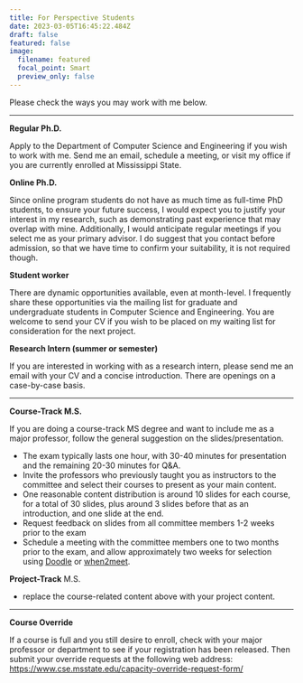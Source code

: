 ```yaml
---
title: For Perspective Students
date: 2023-03-05T16:45:22.484Z
draft: false
featured: false
image:
  filename: featured
  focal_point: Smart
  preview_only: false
---
```

Please check the ways you may work with me below.
<!--more-->
---

**Regular Ph.D.**

Apply to the Department of Computer Science and Engineering if you wish to work with me. Send me an email, schedule a meeting, or visit my office if you are currently enrolled at Mississippi State. 

**Online Ph.D.**

Since online program students do not have as much time as full-time PhD students, to ensure your future success, I would expect you to justify your interest in my research, such as demonstrating past experience that may overlap with mine. Additionally, I would anticipate regular meetings if you select me as your primary advisor. I do suggest that you contact before admission, so that we have time to confirm your suitability, it is not required though.

**Student worker**

There are dynamic opportunities available, even at month-level. I frequently share these opportunities via the mailing list for graduate and undergraduate students in Computer Science and Engineering. You are welcome to send your CV if you wish to be placed on my waiting list for consideration for the next project.


**Research Intern (summer or semester)**

If you are interested in working with as a research intern, please send me an email with your CV and a concise introduction. There are openings on a case-by-case basis. 

- - -

**Course-Track M.S.**

If you are doing a course-track MS degree and want to include me as a major professor, follow the general suggestion on the slides/presentation. 

* The exam typically lasts one hour, with 30-40 minutes for presentation and the remaining 20-30 minutes for Q&A. 
* Invite the professors who previously taught you as instructors to the committee and select their courses to present as your main content. 
* One reasonable content distribution is around 10 slides for each course, for a total of 30 slides, plus around 3 slides before that as an introduction, and one slide at the end.
* Request feedback on slides from all committee members 1-2 weeks prior to the exam
* Schedule a meeting with the committee members one to two months prior to the exam, and allow approximately two weeks for selection using [Doodle](doodle.com) or [when2meet](when2meet.com).

**Project-Track** M.S.

* replace the course-related content above with your project content.

- - -

**Course Override**

If a course is full and you still desire to enroll, check with your major professor or department to see if your registration has been released. Then submit your override requests at the following web address: https://www.cse.msstate.edu/capacity-override-request-form/

